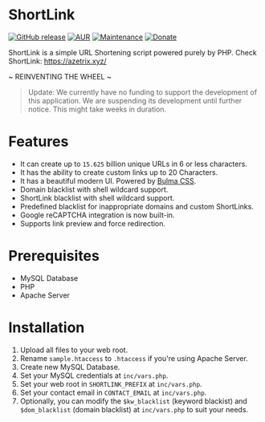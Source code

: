 # ShortLink
[![GitHub release](https://img.shields.io/badge/style-v0.1.5-blue.svg?style=flat&label=Release)](https://github.com/azetrix/ShortLink/releases/tag/v0.1.5)
[![AUR](https://img.shields.io/badge/style-GPL--3.0-blue.svg?style=flat&label=License)](https://github.com/azetrix/ShortLink/blob/master/LICENSE)
[![Maintenance](https://img.shields.io/badge/style-Suspended-red.svg?style=flat&label=Maintained)](https://github.com/azetrix/ShortLink)
[![Donate](https://img.shields.io/badge/style-PayPal-green.svg?style=flat&label=Donate)](https://www.paypal.com/cgi-bin/webscr?cmd=_s-xclick&hosted_button_id=7ZHJQTCW4UZ8A)

ShortLink is a simple URL Shortening script powered purely by PHP.
Check ShortLink: https://azetrix.xyz/

~ REINVENTING THE WHEEL ~

> Update: We currently have no funding to support the development of this application. We are suspending its development until further notice. This might take weeks in duration.

# Features

- It can create up to `15.625` billion unique URLs in 6 or less characters.
- It has the ability to create custom links up to 20 Characters.
- It has a beautiful modern UI. Powered by [Bulma CSS](http://bulma.io/).
- Domain blacklist with shell wildcard support.
- ShortLink blacklist with shell wildcard support.
- Predefined blacklist for inappropriate domains and custom ShortLinks.
- Google reCAPTCHA integration is now built-in.
- Supports link preview and force redirection.

# Prerequisites

- MySQL Database
- PHP
- Apache Server


# Installation

1. Upload all files to your web root.
2. Rename `sample.htaccess` to `.htaccess` if you're using Apache Server.
3. Create new MySQL Database.
4. Set your MySQL credentials at `inc/vars.php`.
5. Set your web root in `SHORTLINK_PREFIX` at `inc/vars.php`.
6. Set your contact email in `CONTACT_EMAIL` at `inc/vars.php`.
7. Optionally, you can modify the `$kw_blacklist` (keyword blackist) and `$dom_blacklist` (domain blacklist) at `inc/vars.php` to suit your needs.
